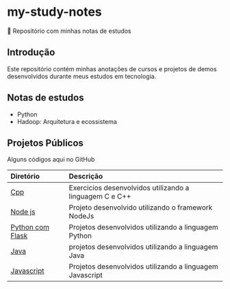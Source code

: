 # my-study-notes
 🌱 Repositório com minhas notas de estudos

## Introdução

Este repositório contém minhas anotações de cursos e projetos de demos desenvolvidos durante meus estudos em tecnologia.

## Notas de estudos
- Python
- Hadoop: Arquitetura e ecossistema

## Projetos Públicos
Alguns códigos aqui no GitHub

| Diretório                  | Descrição                                                |
| :------------------------- | :------------------------------------------------------- |
| [Cpp](https://github.com/vssaAnjos/exercicios-c-cpp)                | Exercicios desenvolvidos utilizando a linguagem C e C++    |
| [Node js](https://github.com/vssaAnjos/crud-data-catalog-node)          | Projeto desenvolvido utilizando o framework NodeJs     |
| [Python com Flask](jogoteca-python )          | Projetos desenvolvidos utilizando a linguagem Python     |
| [Java](Java.md)              | projetos desenvolvidos utilizando a linguagem Java       |
| [Javascript](Javascript.md) | Projetos desenvolvidos utilizando a linguagem Javascript |